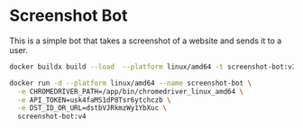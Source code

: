 # Screenshot Bot

This is a simple bot that takes a screenshot of a website and sends it to a user.


```bash
docker buildx build --load  --platform linux/amd64 -t screenshot-bot:v3  .

docker run -d --platform linux/amd64 --name screenshot-bot \
  -e CHROMEDRIVER_PATH=/app/bin/chromedriver_linux_amd64 \
  -e API_TOKEN=usk4faMS1dP8Tsr6ytchczb \
  -e DST_ID_OR_URL=dstbVJRkmzWy1YbXuc \
  screenshot-bot:v4
```

